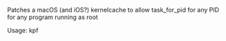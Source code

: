 Patches a macOS (and iOS?) kernelcache to allow task_for_pid for any PID for any program running as root

Usage: kpf <decompressed kernelcache path>
